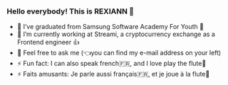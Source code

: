 ### Hello everybody! This is REXIANN 👋

- 🔭 I’ve graduated from Samsung Software Academy For Youth 🏫
- 🌱 I’m currently working at Streami, a cryptocurrency exchange as a Frontend engineer 👍
- 💬 Feel free to ask me (👈you can find my e-mail address on your left) 
- ⚡ Fun fact: I can also speak french🇫🇷, and I love play the flute🎵
- ⚡ Faits amusants: Je parle aussi français🇫🇷, et je joue à la flute🎵

<!--
**REXIANN/REXIANN** is a ✨ _special_ ✨ repository because its `README.md` (this file) appears on your GitHub profile.

-->

